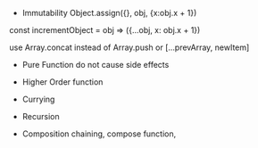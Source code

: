 * Immutability
Object.assign({}, obj, {x:obj.x + 1})

const incrementObject = obj =>
  ({...obj, x: obj.x + 1})

use Array.concat instead of Array.push
or
[...prevArray, newItem]


* Pure Function
do not cause side effects

* Higher Order function

* Currying

* Recursion

* Composition
chaining, compose function, 
